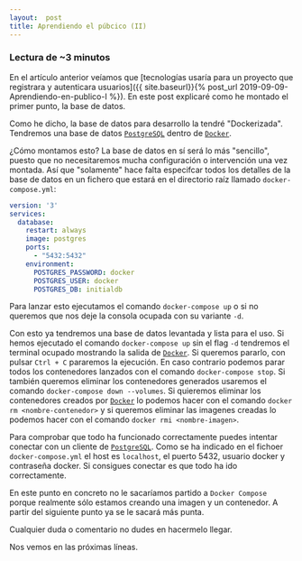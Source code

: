 ```yaml
---
layout:  post
title: Aprendiendo el púbcico (II)
---
```


### Lectura de ~3 minutos

En el artículo anterior veíamos que [tecnologías usaría para un proyecto que registrara y autenticara usuarios]({{ site.baseurl}}{% post_url 2019-09-09-Aprendiendo-en-publico-I %}). En este post explicaré como he montado el primer punto, la base de datos.

Como he dicho, la base de datos para desarrollo la tendré "Dockerizada". Tendremos una base de datos [`PostgreSQL`](https://www.postgresql.org) dentro de [`Docker`](https://www.docker.com).

¿Cómo montamos esto?  La base de datos en sí será lo más "sencillo", puesto que no necesitaremos mucha configuración o intervención una vez montada. Así que "solamente" hace falta especifcar todos los detalles de la base de datos en un fichero que estará en el directorio raíz llamado `docker-compose.yml`:

```yaml
version: '3'
services:
  database:
    restart: always
    image: postgres
    ports:
      - "5432:5432"
    environment:
      POSTGRES_PASSWORD: docker
      POSTGRES_USER: docker
      POSTGRES_DB: initialdb
```

Para lanzar esto ejecutamos el comando `docker-compose up` o si no queremos que nos deje la consola ocupada con su variante `-d`.

Con esto ya tendremos una base de datos levantada y lista para el uso. Si hemos ejecutado el comando `docker-compose up` sin el flag `-d` tendremos el terminal ocupado mostrando la salida de [`Docker`](https://www.docker.com). Si queremos pararlo, con pulsar `Ctrl + C` pararemos la ejecución. En caso contrario podemos parar todos los contenedores lanzados con el comando `docker-compose stop`. Si también queremos eliminar los contenedores generados usaremos el comando `docker-compose down --volumes`. Si quieremos eliminar los contenedores creados por [`Docker`](https://www.docker.com) lo podemos hacer con el comando `docker rm <nombre-contenedor>` y si queremos eliminar las imagenes creadas lo podemos hacer con el comando `docker rmi <nombre-imagen>`.

Para comprobar que todo ha funcionado correctamente puedes intentar conectar con un cliente de [`PostgreSQL`](https://www.postgresql.org). Como se ha indicado en el fichoer `docker-compose.yml` el host es `localhost`, el puerto 5432, usuario docker y contraseña docker. Si consigues conectar es que todo ha ido correctamente.

En este punto en concreto no le sacaríamos partido a `Docker Compose` porque realmente sólo estamos creando una imagen y un contenedor. A partir del siguiente punto ya se le sacará más punta.

Cualquier duda o comentario no dudes en hacermelo llegar.

Nos vemos en las próximas líneas.